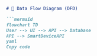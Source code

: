```markdown
# 🔄 Data Flow Diagram (DFD)

```mermaid
flowchart TD
User --> UI --> API --> Database
API --> SmartDeviceAPI
yaml
Copy code
